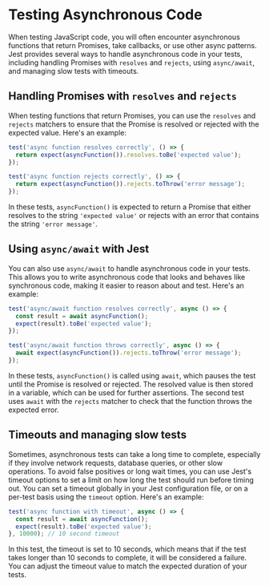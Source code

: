# Testing Asynchronous Code

When testing JavaScript code, you will often encounter asynchronous functions that return Promises, take callbacks, or use other async patterns. Jest provides several ways to handle asynchronous code in your tests, including handling Promises with `resolves` and `rejects`, using `async/await`, and managing slow tests with timeouts.

## Handling Promises with `resolves` and `rejects`

When testing functions that return Promises, you can use the `resolves` and `rejects` matchers to ensure that the Promise is resolved or rejected with the expected value. Here's an example:

```js
test('async function resolves correctly', () => {
  return expect(asyncFunction()).resolves.toBe('expected value');
});

test('async function rejects correctly', () => {
  return expect(asyncFunction()).rejects.toThrow('error message');
});
```

In these tests, `asyncFunction()` is expected to return a Promise that either resolves to the string `'expected value'` or rejects with an error that contains the string `'error message'`.

## Using `async/await` with Jest
You can also use `async/await` to handle asynchronous code in your tests. This allows you to write asynchronous code that looks and behaves like synchronous code, making it easier to reason about and test. Here's an example:

```js
test('async/await function resolves correctly', async () => {
  const result = await asyncFunction();
  expect(result).toBe('expected value');
});

test('async/await function throws correctly', async () => {
  await expect(asyncFunction()).rejects.toThrow('error message');
});
```

In these tests, `asyncFunction()` is called using `await`, which pauses the test until the Promise is resolved or rejected. The resolved value is then stored in a variable, which can be used for further assertions. The second test uses `await` with the `rejects` matcher to check that the function throws the expected error.

## Timeouts and managing slow tests

Sometimes, asynchronous tests can take a long time to complete, especially if they involve network requests, database queries, or other slow operations. To avoid false positives or long wait times, you can use Jest's timeout options to set a limit on how long the test should run before timing out. You can set a timeout globally in your Jest configuration file, or on a per-test basis using the `timeout` option. Here's an example:

```js
test('async function with timeout', async () => {
  const result = await asyncFunction();
  expect(result).toBe('expected value');
}, 10000); // 10 second timeout
```

In this test, the timeout is set to 10 seconds, which means that if the test takes longer than 10 seconds to complete, it will be considered a failure. You can adjust the timeout value to match the expected duration of your tests.